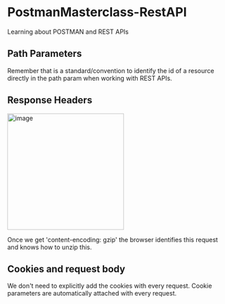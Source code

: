# PostmanMasterclass-RestAPI
Learning about POSTMAN and REST APIs

## Path Parameters
Remember that is a standard/convention to identify the id of a resource directly in the path param when working with REST APIs. 

## Response Headers

<img width="265" alt="image" src="https://user-images.githubusercontent.com/66931789/187983268-824d7d4b-e2ee-4572-aee8-7117875e2c9e.png">

Once we get 'content-encoding: gzip' the browser identifies this request and knows how to unzip this. 

## Cookies and request body 
We don't need to explicitly add the cookies with every request. Cookie parameters are automatically attached with every request. 



